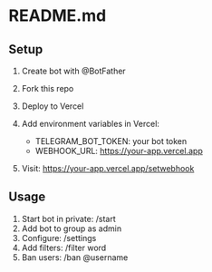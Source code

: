 # README.md

## Setup

1. Create bot with @BotFather
2. Fork this repo
3. Deploy to Vercel
4. Add environment variables in Vercel:
   - TELEGRAM_BOT_TOKEN: your bot token
   - WEBHOOK_URL: https://your-app.vercel.app

5. Visit: https://your-app.vercel.app/setwebhook

## Usage

1. Start bot in private: /start
2. Add bot to group as admin
3. Configure: /settings
4. Add filters: /filter word
5. Ban users: /ban @username
